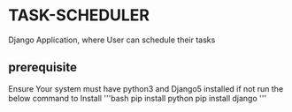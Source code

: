 # TASK-SCHEDULER
Django Application, where User can schedule their tasks 

## prerequisite 
Ensure Your system must have python3 and Django5 installed 
if not run the below command to Install
'''bash
pip install python 
pip install django
'''


